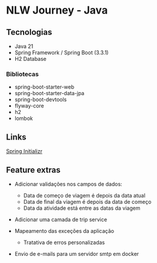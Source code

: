 # NLW Journey - Java

## Tecnologias

- Java 21
- Spring Framework / Spring Boot (3.3.1)
- H2 Database

### Bibliotecas

- spring-boot-starter-web
- spring-boot-starter-data-jpa
- spring-boot-devtools
- flyway-core
- h2
- lombok

## Links

[Spring Initializr](https://start.spring.io/#!type=maven-project&language=java&platformVersion=3.3.1&packaging=jar&jvmVersion=21&groupId=br.com.rocketseat.hiokdev&artifactId=planner-java&name=planner-java&description=Planner%20-%20Backend%20Java&packageName=br.com.rocketseat.hiokdev.planner-java&dependencies=web,flyway,devtools,lombok,data-jpa,h2)

## Feature extras

- Adicionar validações nos campos de dados:

    - Data de começo de viagem é depois da data atual
    - Data de final da viagem é depois da data de começo
    - Data da atividade está entre as datas da viagem

- Adicionar uma camada de trip service

- Mapeamento das exceções da aplicação

    - Tratativa de erros personalizadas

- Envio de e-mails para um servidor smtp em docker
